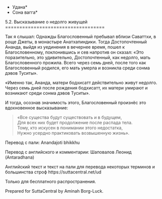 * Удана*
* Сона вагга*

5\.2\. Высказывание о недолго живущей
\=\=\=\=\=\=\=\=\=\=\=\=\=\=\=\=\=\=\=\=\=\=\=\=\=\=\=\=\=\=\=\=\=\=\=

Так я слышал: Однажды Благословенный пребывал вблизи Саваттхи, в роще Джеты, в монастыре Анатхапиндики\. Тогда Достопочтенный Ананда, выйдя из уединения в вечернее время, пошел к Благословенному, поклонившись и сев напротив он сказал: «Это поразительно, это удивительно, Достопочтенный, как недолго, мать Благословенного прожила\. Всего через семь дней, после того как Благословенный родился, его мать умерла и возникла среди сонма дэвов Туситы»\.

«Именно так, Ананда, матери бодхисатт действительно живут недолго\. Через семь дней после рождения бодхисатт, их матери умирают и возникают среди сонма дэвов Туситы»\.

И тогда, осознав значимость этого, Благословенный произнёс это вдохновенное высказывание:

> «Все существа будут существовать и в будущем,  
> Для всех них будет продолжение после распада тела\.  
> Тому, кто искусен в понимании этого недостатка,  
> Нужно усердно практиковать возвышенную жизнь»\.

Перевод с пали: Anandajoti bhikkhu

Перевод с английского и комментарии: Шаповалов Леонид \(Antaradhana\)

Английский текст и текст на пали для перевода некоторых терминов и большинства строф https://suttacentral\.net/ud

  

Только для бесплатного распространения\.

  

Prepared for SuttaCentral by Aminah Borg\-Luck\.